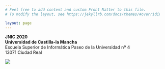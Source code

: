 ```yaml
---
# Feel free to add content and custom Front Matter to this file.
# To modify the layout, see https://jekyllrb.com/docs/themes/#overriding-theme-defaults

layout: page
---
```

__JNIC 2020__  
__Universidad de Castilla-la Mancha__  
Escuela Superior de Informática 
Paseo de la Universidad nº 4  
13071 Ciudad Real 

<img class="" src="{{ site.url }}/images/Email.jpg">


<!--<img src="{{ site.url }}/images/epcc.PNG">

<span style="color:#008cba">congreso.jnic2020@uclm.es</span>
-->
